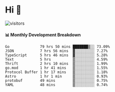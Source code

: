# Hi 👋
 
![visitors](https://visitor-badge.glitch.me/badge?page_id=sorcererxw.sorcererx)

#### 📊 Monthly Development Breakdown

<!--START_SECTION:waka-->
```text
Go              79 hrs 50 mins ███████▒░░ 73.09%
JSON            7 hrs 56 mins  ▓░░░░░░░░░ 7.27%
TypeScript      5 hrs 46 mins  ▓░░░░░░░░░ 5.28%
Text            5 hrs          ▒░░░░░░░░░ 4.59%
Thrift          2 hrs 10 mins  ▒░░░░░░░░░ 1.99%
go.mod          1 hr 41 mins   ▒░░░░░░░░░ 1.55%
Protocol Buffer 1 hr 17 mins   ▒░░░░░░░░░ 1.18%
Astro           1 hr 1 min     ▒░░░░░░░░░ 0.93%
protobuf        49 mins        ▒░░░░░░░░░ 0.75%
YAML            48 mins        ▒░░░░░░░░░ 0.74%
```
<!--END_SECTION:waka-->
